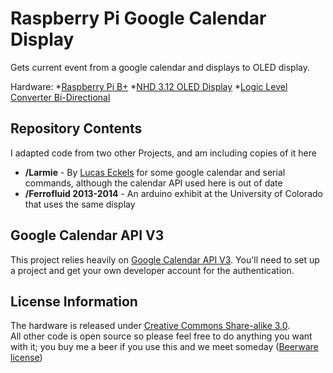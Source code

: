 Raspberry Pi Google Calendar Display
====================================

Gets current event from a google calendar and displays to OLED display.

Hardware:
*[Raspberry Pi B+](https://www.sparkfun.com/products/12994/)
*[NHD 3.12 OLED Display](http://www.digikey.com/product-detail/en/NHD-3.12-25664UMY3/NHD-3.12-25664UMY3-ND/3712528)
*[Logic Level Converter Bi-Directional](https://www.sparkfun.com/products/12009)

Repository Contents
-------------------

I adapted code from two other Projects, and am including copies of it here
* **/Larmie** - By [Lucas Eckels](http://blog.lucaseckels.com/2009/03/02/larmie-the-arduino-alarm-scheduler/) for some google calendar and serial commands, although the calendar API used here is out of date
* **/Ferrofluid 2013-2014** - An arduino exhibit at the University of Colorado that uses the same display

Google Calendar API V3
----------------------

This project relies heavily on [Google Calendar API V3](https://developers.google.com/google-apps/calendar/).  You'll need to set up a project and get your own developer account for the authentication.

License Information
-------------------

The hardware is released under [Creative Commons Share-alike 3.0](http://creativecommons.org/licenses/by-sa/3.0/).  
All other code is open source so please feel free to do anything you want with it; you buy me a beer if you use this and we meet someday ([Beerware license](http://en.wikipedia.org/wiki/Beerware))